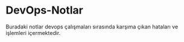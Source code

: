 # DevOps-Notlar

Buradaki notlar devops çalışmaları sırasında karşıma çıkan hataları ve işlemleri içermektedir.
